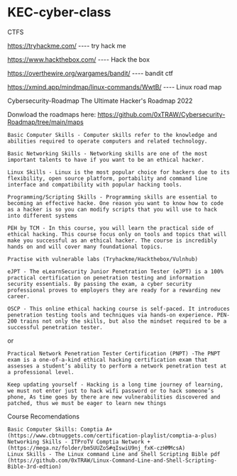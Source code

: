 # KEC-cyber-class


CTFS

https://tryhackme.com/  ---- try hack me


https://www.hackthebox.com/   ---- Hack the box


https://overthewire.org/wargames/bandit/    ---- bandit ctf

https://xmind.app/mindmap/linux-commands/WwtB/   ---- Linux road map


Cybersecurity-Roadmap
The Ultimate Hacker's Roadmap 2022

Donwload the roadmaps here: https://github.com/0xTRAW/Cybersecurity-Roadmap/tree/main/maps

    Basic Computer Skills - Computer skills refer to the knowledge and abilities required to operate computers and related technology.

    Basic Networking Skills - Networking skills are one of the most important talents to have if you want to be an ethical hacker.

    Linux Skills - Linux is the most popular choice for hackers due to its flexibility, open source platform, portability and command line interface and compatibility with popular hacking tools.

    Programming/Scripting Skills - Programming skills are essential to becoming an effective hacke. One reason you want to know how to code as a hacker is so you can modify scripts that you will use to hack into different systems

    PEH by TCM - In this course, you will learn the practical side of ethical hacking. This course focus only on tools and topics that will make you successful as an ethical hacker. The course is incredibly hands on and will cover many foundational topics.

    Practise with vulnerable labs (Tryhackme/Hackthebox/Vulnhub)

    eJPT - The eLearnSecurity Junior Penetration Tester (eJPT) is a 100% practical certification on penetration testing and information security essentials. By passing the exam, a cyber security professional proves to employers they are ready for a rewarding new career.

    OSCP - This online ethical hacking course is self-paced. It introduces penetration testing tools and techniques via hands-on experience. PEN-200 trains not only the skills, but also the mindset required to be a successful penetration tester.

or

    Practical Network Penetration Tester Certification (PNPT) -The PNPT exam is a one-of-a-kind ethical hacking certification exam that assesses a student’s ability to perform a network penetration test at a professional level.

    Keep updating yourself - Hacking is a long time journey of learning, we must not enter just to hack wifi password or to hack someone’s phone, As time goes by there are new vulnerabilities discovered and patched, thus we must be eager to learn new things

Course Recomendations

    Basic Computer Skills: Comptia A+ (https://www.cbtnuggets.com/certification-playlist/comptia-a-plus)
    Networking Skills - ITProTV Comptia Network + (https://mega.nz/folder/bm5UUZoS#qIswiU9nj_fxK-czHMMcsA)
    Linux Skills - The Linux command Line and Shell Scripting Bible pdf (https://github.com/0xTRAW/Linux-Command-Line-and-Shell-Scripting-Bible-3rd-edtion)
    
    
    
